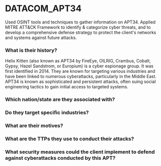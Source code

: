 # DATACOM_APT34
Used OSINT tools and techniques to gather information on APT34. Applied MITRE ATT&CK Framework to identify & categorize cyber threats, and to develop a comprehensive defense strategy to protect the client's networks and systems against future attacks. 

### What is their history?
Helix Kitten (also known as APT34 by FireEye, OILRIG, Crambus, Cobalt, Gypsy, Hazel Sandstrom, or Europium) is a cyber espionage group. It was first identified in 2014. They are known for targeting various industries and have been linked to numerous cyberattacks, particularly in the Middle East. APT34 is known as sophisticated and persistent attacks, often suing social engineering tactics to gain initial access to targeted systems.

### Which nation/state are they associated with?


### Do they target specific industries?

### What are their motives?

### What are the TTPs they use to conduct their attacks?

### What security measures could the client implement to defend against cyberattacks conducted by this APT?
